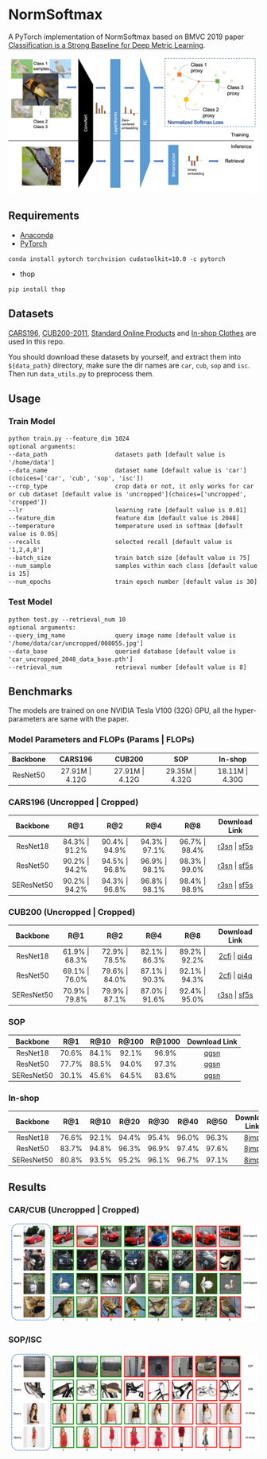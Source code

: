 # NormSoftmax
A PyTorch implementation of NormSoftmax based on BMVC 2019 paper [Classification is a Strong Baseline for Deep Metric Learning](https://arxiv.org/abs/1811.12649).

![Network Architecture](results/structure.png)

## Requirements
- [Anaconda](https://www.anaconda.com/download/)
- [PyTorch](https://pytorch.org)
```
conda install pytorch torchvision cudatoolkit=10.0 -c pytorch
```
- thop
```
pip install thop
```

## Datasets
[CARS196](http://ai.stanford.edu/~jkrause/cars/car_dataset.html), [CUB200-2011](http://www.vision.caltech.edu/visipedia/CUB-200-2011.html), 
[Standard Online Products](http://cvgl.stanford.edu/projects/lifted_struct/) and 
[In-shop Clothes](http://mmlab.ie.cuhk.edu.hk/projects/DeepFashion/InShopRetrieval.html) are used in this repo.

You should download these datasets by yourself, and extract them into `${data_path}` directory, make sure the dir names are 
`car`, `cub`, `sop` and `isc`. Then run `data_utils.py` to preprocess them.

## Usage
### Train Model
```
python train.py --feature_dim 1024
optional arguments:
--data_path                   datasets path [default value is '/home/data']
--data_name                   dataset name [default value is 'car'](choices=['car', 'cub', 'sop', 'isc'])
--crop_type                   crop data or not, it only works for car or cub dataset [default value is 'uncropped'](choices=['uncropped', 'cropped'])
--lr                          learning rate [default value is 0.01]
--feature_dim                 feature dim [default value is 2048]
--temperature                 temperature used in softmax [default value is 0.05]
--recalls                     selected recall [default value is '1,2,4,8']
--batch_size                  train batch size [default value is 75]
--num_sample                  samples within each class [default value is 25]
--num_epochs                  train epoch number [default value is 30]
```

### Test Model
```
python test.py --retrieval_num 10
optional arguments:
--query_img_name              query image name [default value is '/home/data/car/uncropped/008055.jpg']
--data_base                   queried database [default value is 'car_uncropped_2048_data_base.pth']
--retrieval_num               retrieval number [default value is 8]
```

## Benchmarks
The models are trained on one NVIDIA Tesla V100 (32G) GPU, all the hyper-parameters are same with the paper.

### Model Parameters and FLOPs (Params | FLOPs)
<table>
  <thead>
    <tr>
      <th>Backbone</th>
      <th>CARS196</th>
      <th>CUB200</th>
      <th>SOP</th>
      <th>In-shop</th>
    </tr>
  </thead>
  <tbody>
    <tr>
      <td align="center">ResNet50</td>
      <td align="center">27.91M | 4.12G</td>
      <td align="center">27.91M | 4.12G</td>
      <td align="center">29.35M | 4.32G</td>
      <td align="center">18.11M | 4.30G</td>
    </tr>
  </tbody>
</table>

### CARS196 (Uncropped | Cropped)
<table>
  <thead>
    <tr>
      <th>Backbone</th>
      <th>R@1</th>
      <th>R@2</th>
      <th>R@4</th>
      <th>R@8</th>
      <th>Download Link</th>
    </tr>
  </thead>
  <tbody>
    <tr>
      <td align="center">ResNet18</td>
      <td align="center">84.3% | 91.2%</td>
      <td align="center">90.4% | 94.9%</td>
      <td align="center">94.3% | 97.1%</td>
      <td align="center">96.7% | 98.4%</td>
      <td align="center"><a href="https://pan.baidu.com/s/1W3-QKVe5HpCAHJTgxI1M5Q">r3sn</a> | <a href="https://pan.baidu.com/s/171Wqa-1TNquzedjlFhaYGg">sf5s</a></td>
    </tr>
    <tr>
      <td align="center">ResNet50</td>
      <td align="center">90.2% | 94.2%</td>
      <td align="center">94.5% | 96.8%</td>
      <td align="center">96.9% | 98.1%</td>
      <td align="center">98.3% | 99.0%</td>
      <td align="center"><a href="https://pan.baidu.com/s/1W3-QKVe5HpCAHJTgxI1M5Q">r3sn</a> | <a href="https://pan.baidu.com/s/171Wqa-1TNquzedjlFhaYGg">sf5s</a></td>
    </tr>
    <tr>
      <td align="center">SEResNet50</td>
      <td align="center">90.2% | 94.2%</td>
      <td align="center">94.3% | 96.8%</td>
      <td align="center">96.8% | 98.1%</td>
      <td align="center">98.4% | 98.9%</td>
      <td align="center"><a href="https://pan.baidu.com/s/1W3-QKVe5HpCAHJTgxI1M5Q">r3sn</a> | <a href="https://pan.baidu.com/s/171Wqa-1TNquzedjlFhaYGg">sf5s</a></td>
    </tr>
  </tbody>
</table>

### CUB200 (Uncropped | Cropped)
<table>
  <thead>
    <tr>
      <th>Backbone</th>
      <th>R@1</th>
      <th>R@2</th>
      <th>R@4</th>
      <th>R@8</th>
      <th>Download Link</th>
    </tr>
  </thead>
  <tbody>
    <tr>
      <td align="center">ResNet18</td>
      <td align="center">61.9% | 68.3%</td>
      <td align="center">72.9% | 78.5%</td>
      <td align="center">82.1% | 86.3%</td>
      <td align="center">89.2% | 92.2%</td>
      <td align="center"><a href="https://pan.baidu.com/s/1_Ij-bYHZC31cxEWUnYwqwQ">2cfi</a> | <a href="https://pan.baidu.com/s/1deaYb2RWHikztHHsbJyuNw">pi4q</a></td>
    </tr>
    <tr>
      <td align="center">ResNet50</td>
      <td align="center">69.1% | 76.0%</td>
      <td align="center">79.6% | 84.0%</td>
      <td align="center">87.1% | 90.3%</td>
      <td align="center">92.1% | 94.3%</td>
      <td align="center"><a href="https://pan.baidu.com/s/1_Ij-bYHZC31cxEWUnYwqwQ">2cfi</a> | <a href="https://pan.baidu.com/s/1deaYb2RWHikztHHsbJyuNw">pi4q</a></td>
    </tr>
    <tr>
      <td align="center">SEResNet50</td>
      <td align="center">70.9% | 79.8%</td>
      <td align="center">79.9% | 87.1%</td>
      <td align="center">87.0% | 91.6%</td>
      <td align="center">92.4% | 95.0%</td>
      <td align="center"><a href="https://pan.baidu.com/s/1W3-QKVe5HpCAHJTgxI1M5Q">r3sn</a> | <a href="https://pan.baidu.com/s/171Wqa-1TNquzedjlFhaYGg">sf5s</a></td>
    </tr>
  </tbody>
</table>

### SOP
<table>
  <thead>
    <tr>
      <th>Backbone</th>
      <th>R@1</th>
      <th>R@10</th>
      <th>R@100</th>
      <th>R@1000</th>
      <th>Download Link</th>
    </tr>
  </thead>
  <tbody>
    <tr>
      <td align="center">ResNet18</td>
      <td align="center">70.6%</td>
      <td align="center">84.1%</td>
      <td align="center">92.1%</td>
      <td align="center">96.9%</td>
      <td align="center"><a href="https://pan.baidu.com/s/17I2nQMK5XBXL1XhiZ2elAg">qgsn</a></td>
    </tr>
    <tr>
      <td align="center">ResNet50</td>
      <td align="center">77.7%</td>
      <td align="center">88.5%</td>
      <td align="center">94.0%</td>
      <td align="center">97.3%</td>
      <td align="center"><a href="https://pan.baidu.com/s/17I2nQMK5XBXL1XhiZ2elAg">qgsn</a></td>
    </tr>
    <tr>
      <td align="center">SEResNet50</td>
      <td align="center">30.1%</td>
      <td align="center">45.6%</td>
      <td align="center">64.5%</td>
      <td align="center">83.6%</td>
      <td align="center"><a href="https://pan.baidu.com/s/17I2nQMK5XBXL1XhiZ2elAg">qgsn</a></td>
    </tr>
  </tbody>
</table>

### In-shop
<table>
  <thead>
    <tr>
      <th>Backbone</th>
      <th>R@1</th>
      <th>R@10</th>
      <th>R@20</th>
      <th>R@30</th>
      <th>R@40</th>
      <th>R@50</th>
      <th>Download Link</th>
    </tr>
  </thead>
  <tbody>
    <tr>
      <td align="center">ResNet18</td>
      <td align="center">76.6%</td>
      <td align="center">92.1%</td>
      <td align="center">94.4%</td>
      <td align="center">95.4%</td>
      <td align="center">96.0%</td>
      <td align="center">96.3%</td>
      <td align="center"><a href="https://pan.baidu.com/s/10Ow0JhXzRcPVsv5-j14ZjQ">8jmp</a></td>
    </tr>
    <tr>
      <td align="center">ResNet50</td>
      <td align="center">83.7%</td>
      <td align="center">94.8%</td>
      <td align="center">96.3%</td>
      <td align="center">96.9%</td>
      <td align="center">97.4%</td>
      <td align="center">97.6%</td>
      <td align="center"><a href="https://pan.baidu.com/s/10Ow0JhXzRcPVsv5-j14ZjQ">8jmp</a></td>
    </tr>
    <tr>
      <td align="center">SEResNet50</td>
      <td align="center">80.8%</td>
      <td align="center">93.5%</td>
      <td align="center">95.2%</td>
      <td align="center">96.1%</td>
      <td align="center">96.7%</td>
      <td align="center">97.1%</td>
      <td align="center"><a href="https://pan.baidu.com/s/10Ow0JhXzRcPVsv5-j14ZjQ">8jmp</a></td>
    </tr>
  </tbody>
</table>

## Results

### CAR/CUB (Uncropped | Cropped)

![CAR/CUB](results/car_cub.png)

### SOP/ISC

![SOP/ISC](results/sop_isc.png)